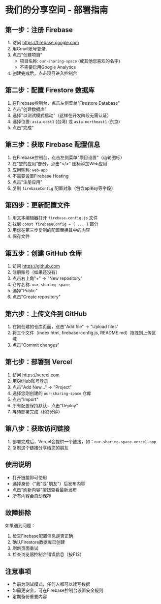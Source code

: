 # 我们的分享空间 - 部署指南

## 第一步：注册 Firebase

1. 访问 https://firebase.google.com
2. 用Gmail账号登录
3. 点击"创建项目"
   - 项目名称: `our-sharing-space` (或其他您喜欢的名字)
   - 不需要启用Google Analytics
4. 创建完成后，点击项目进入控制台

## 第二步：配置 Firestore 数据库

1. 在Firebase控制台，点击左侧菜单"Firestore Database"
2. 点击"创建数据库"
3. 选择"以测试模式启动"（这样在开发阶段无需认证）
4. 选择位置: `asia-east1` (台湾) 或 `asia-northeast1` (东京)
5. 点击"完成"

## 第三步：获取 Firebase 配置信息

1. 在Firebase控制台，点击左侧菜单"项目设置"（齿轮图标）
2. 在"您的应用"部分，点击"</>" 图标添加Web应用
3. 应用昵称: `web-app`
4. 不需要设置Firebase Hosting
5. 点击"注册应用"
6. 复制 `firebaseConfig` 配置对象（包含apiKey等字段）

## 第四步：更新配置文件

1. 用文本编辑器打开 `firebase-config.js` 文件
2. 找到 `const firebaseConfig = { ... }` 部分
3. 用您在第三步复制的配置替换其中的内容
4. 保存文件

## 第五步：创建 GitHub 仓库

1. 访问 https://github.com
2. 注册账号（如果还没有）
3. 点击右上角"+" → "New repository"
4. 仓库名称: `our-sharing-space`
5. 选择"Public"
6. 点击"Create repository"

## 第六步：上传文件到 GitHub

1. 在刚创建的仓库页面，点击"Add file" → "Upload files"
2. 将三个文件（index.html, firebase-config.js, README.md）拖拽到上传区域
3. 点击"Commit changes"

## 第七步：部署到 Vercel

1. 访问 https://vercel.com
2. 用GitHub账号登录
3. 点击"Add New..." → "Project"
4. 选择您刚创建的 `our-sharing-space` 仓库
5. 点击"Import"
6. 所有配置保持默认，点击"Deploy"
7. 等待部署完成（约2分钟）

## 第八步：获取访问链接

1. 部署完成后，Vercel会提供一个链接，如：`our-sharing-space.vercel.app`
2. 复制这个链接分享给您的朋友

## 使用说明

- 打开链接即可使用
- 选择身份（"我"或"朋友"）后发布内容
- 点击"刷新内容"按钮查看最新发布
- 所有内容会自动保存

## 故障排除

如果遇到问题：
1. 检查Firebase配置信息是否正确
2. 确认Firestore数据库已创建
3. 刷新页面重试
4. 检查浏览器控制台错误信息（按F12）

## 注意事项

- 当前为测试模式，任何人都可以读写数据
- 如需更安全，可在Firebase控制台设置安全规则
- 定期备份重要内容